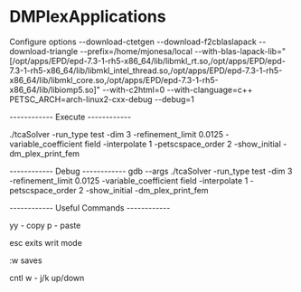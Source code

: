 DMPlexApplications
==================

 Configure options --download-ctetgen --download-f2cblaslapack --download-triangle --prefix=/home/mjonesa/local --with-blas-lapack-lib="[/opt/apps/EPD/epd-7.3-1-rh5-x86_64/lib/libmkl_rt.so,/opt/apps/EPD/epd-7.3-1-rh5-x86_64/lib/libmkl_intel_thread.so,/opt/apps/EPD/epd-7.3-1-rh5-x86_64/lib/libmkl_core.so,/opt/apps/EPD/epd-7.3-1-rh5-x86_64/lib/libiomp5.so]" --with-c2html=0 --with-clanguage=c++ PETSC_ARCH=arch-linux2-cxx-debug --debug=1


------------ Execute ------------

./tcaSolver -run_type test -dim 3 -refinement_limit 0.0125 -variable_coefficient field    -interpolate 1 -petscspace_order 2 -show_initial -dm_plex_print_fem


------------ Debug ------------
gdb --args ./tcaSolver -run_type test -dim 3 -refinement_limit 0.0125 -variable_coefficient field    -interpolate 1 -petscspace_order 2 -show_initial -dm_plex_print_fem


------------ Useful Commands ------------

yy  - copy
p   - paste



esc  exits writ mode

:w  saves

cntl w  - j/k  up/down

